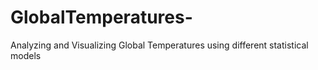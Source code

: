 # GlobalTemperatures-
Analyzing and Visualizing Global Temperatures using different statistical models
